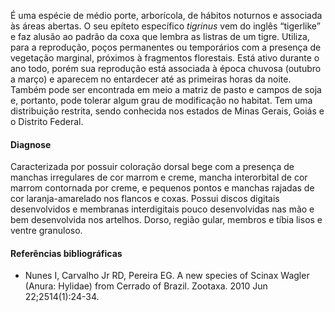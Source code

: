 ﻿É uma espécie de médio porte, arborícola, de hábitos noturnos e associada às áreas abertas. O seu <glossario>epíteto específico</glossario> *tigrinus* vem do inglês “tigerlike” e faz alusão ao padrão da coxa que lembra as listras de um tigre.
Utiliza, para a reprodução, poços permanentes ou temporários com a presença de vegetação marginal, próximos à fragmentos florestais. Está ativo durante o ano todo, porém sua reprodução está associada à época chuvosa (outubro a março) e aparecem no entardecer até as primeiras horas da noite.
Também pode ser encontrada em meio a matriz de pasto e campos de soja e, portanto, pode tolerar algum grau de modificação no habitat. Tem uma distribuição restrita, sendo conhecida nos estados de Minas Gerais, Goiás e o Distrito Federal.


#### Diagnose
Caracterizada por possuir coloração dorsal bege com a presença de manchas irregulares de cor marrom e creme, mancha interorbital de cor marrom contornada por creme, e pequenos pontos e manchas rajadas de cor laranja-amarelado nos flancos e coxas. Possui discos digitais desenvolvidos e membranas interdigitais pouco desenvolvidas nas mão e bem desenvolvida nos artelhos. Dorso, região gular, membros e tíbia lisos e ventre granuloso.


#### Referências bibliográficas
* Nunes I, Carvalho Jr RD, Pereira EG. A new species of Scinax Wagler (Anura: Hylidae) from Cerrado of Brazil. Zootaxa. 2010 Jun 22;2514(1):24-34.